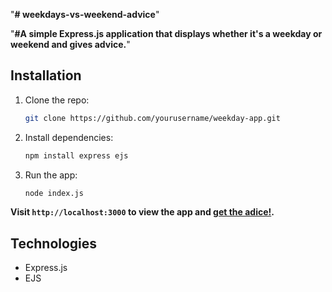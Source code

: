"**# weekdays-vs-weekend-advice**" 

"**#A simple Express.js application that displays whether it's a weekday or weekend and gives advice.**" 

## Installation

1. Clone the repo:
   ```bash
   git clone https://github.com/yourusername/weekday-app.git
   ```
2. Install dependencies:
   ```bash
   npm install express ejs
   ```
3. Run the app:
   ```bash
   node index.js
   ```

**Visit `http://localhost:3000` to view the app and <u>get the adice!</u>.**

## Technologies
- Express.js
- EJS
